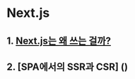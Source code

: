 # Next.js
## 1. [Next.js는 왜 쓰는 걸까?](https://github.com/ghtjd626/Study/tree/master/React/Next.js/Next.js%EB%8A%94%20%EC%99%9C%20%EC%93%B0%EB%8A%94%20%EA%B1%B8%EA%B9%8C%3F)
## 2. [SPA에서의 SSR과 CSR] ()
